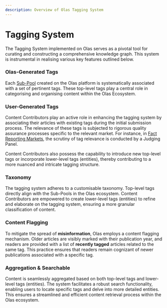 ```yaml
---
description: Overview of Olas Tagging System
---
```


# Tagging System

The Tagging System implemented on Olas serves as a pivotal tool for curating and constructing a comprehensive knowledge graph. This system is instrumental in realising various key features outlined below.

### Olas-Generated Tags

Each [Sub-Pool](news-and-opinion-funding-mechanisms/sub-pool.md) created on the Olas platform is systematically associated with a set of pertinent tags. These top-level tags play a central role in categorising and organising content within the Olas Ecosystem.

### User-Generated Tags

Content Contributors play an active role in enhancing the tagging system by associating their articles with existing tags during the initial submission process. The relevance of these tags is subjected to rigorous quality assurance processes specific to the relevant market. For instance, in [Fact Reporting Markets](information-markets/fact-reporting-markets.md), the scrutiny of tag relevance is conducted by a Judging Panel.

Content Contributors also possess the capability to introduce new top-level tags or incorporate lower-level tags (entities), thereby contributing to a more nuanced and intricate tagging structure.

### **Taxonomy**

The tagging system adheres to a customisable taxonomy. Top-level tags directly align with the Sub-Pools in the Olas ecosystem. Content Contributors are empowered to create lower-level tags (entities) to refine and elaborate on the tagging system, ensuring a more granular classification of content.

### Content Flagging

To mitigate the spread of **misinformation**, Olas employs a content flagging mechanism. Older articles are visibly marked with their publication year, and readers are provided with a list of **recently tagged** articles related to the same tag. This practice ensures that readers remain cognizant of newer publications associated with a specific tag.

### Aggregation & Searchable

Content is seamlessly aggregated based on both top-level tags and lower-level tags (entities). The system facilitates a robust search functionality, enabling users to locate specific tags and delve into more detailed entities. This ensures a streamlined and efficient content retrieval process within the Olas ecosystem.

